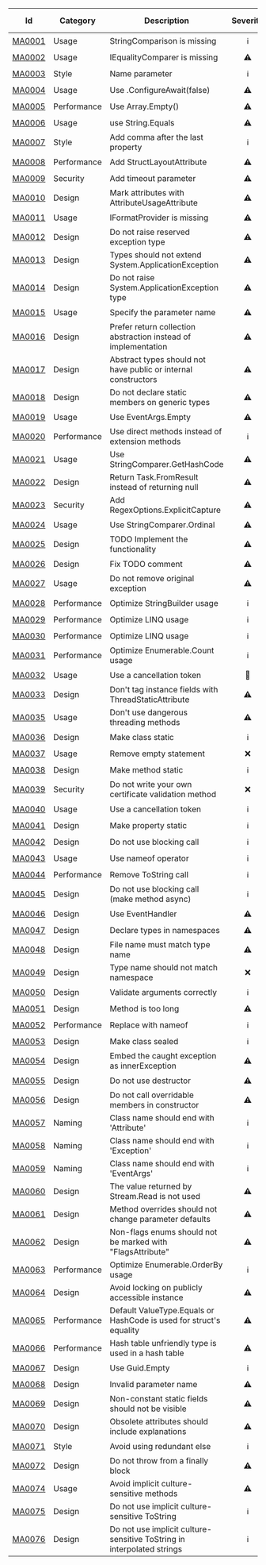 |Id|Category|Description|Severity|Is enabled|Code fix|
|--|--------|-----------|:------:|:--------:|:------:|
|[MA0001](Rules/MA0001.md)|Usage|StringComparison is missing|<span title='Info'>ℹ️</span>|✔️|✔️|
|[MA0002](Rules/MA0002.md)|Usage|IEqualityComparer<string> is missing|<span title='Warning'>⚠️</span>|✔️|✔️|
|[MA0003](Rules/MA0003.md)|Style|Name parameter|<span title='Info'>ℹ️</span>|✔️|✔️|
|[MA0004](Rules/MA0004.md)|Usage|Use .ConfigureAwait(false)|<span title='Warning'>⚠️</span>|✔️|✔️|
|[MA0005](Rules/MA0005.md)|Performance|Use Array.Empty<T>()|<span title='Warning'>⚠️</span>|✔️|✔️|
|[MA0006](Rules/MA0006.md)|Usage|use String.Equals|<span title='Warning'>⚠️</span>|✔️|✔️|
|[MA0007](Rules/MA0007.md)|Style|Add comma after the last property|<span title='Info'>ℹ️</span>|✔️|✔️|
|[MA0008](Rules/MA0008.md)|Performance|Add StructLayoutAttribute|<span title='Warning'>⚠️</span>|✔️|✔️|
|[MA0009](Rules/MA0009.md)|Security|Add timeout parameter|<span title='Warning'>⚠️</span>|✔️|❌|
|[MA0010](Rules/MA0010.md)|Design|Mark attributes with AttributeUsageAttribute|<span title='Warning'>⚠️</span>|✔️|✔️|
|[MA0011](Rules/MA0011.md)|Usage|IFormatProvider is missing|<span title='Warning'>⚠️</span>|✔️|❌|
|[MA0012](Rules/MA0012.md)|Design|Do not raise reserved exception type|<span title='Warning'>⚠️</span>|✔️|❌|
|[MA0013](Rules/MA0013.md)|Design|Types should not extend System.ApplicationException|<span title='Warning'>⚠️</span>|✔️|❌|
|[MA0014](Rules/MA0014.md)|Design|Do not raise System.ApplicationException type|<span title='Warning'>⚠️</span>|✔️|❌|
|[MA0015](Rules/MA0015.md)|Usage|Specify the parameter name|<span title='Warning'>⚠️</span>|✔️|❌|
|[MA0016](Rules/MA0016.md)|Design|Prefer return collection abstraction instead of implementation|<span title='Warning'>⚠️</span>|✔️|❌|
|[MA0017](Rules/MA0017.md)|Design|Abstract types should not have public or internal constructors|<span title='Warning'>⚠️</span>|✔️|✔️|
|[MA0018](Rules/MA0018.md)|Design|Do not declare static members on generic types|<span title='Warning'>⚠️</span>|✔️|❌|
|[MA0019](Rules/MA0019.md)|Usage|Use EventArgs.Empty|<span title='Warning'>⚠️</span>|✔️|❌|
|[MA0020](Rules/MA0020.md)|Performance|Use direct methods instead of extension methods|<span title='Info'>ℹ️</span>|✔️|✔️|
|[MA0021](Rules/MA0021.md)|Usage|Use StringComparer.GetHashCode|<span title='Warning'>⚠️</span>|✔️|✔️|
|[MA0022](Rules/MA0022.md)|Design|Return Task.FromResult instead of returning null|<span title='Warning'>⚠️</span>|✔️|❌|
|[MA0023](Rules/MA0023.md)|Security|Add RegexOptions.ExplicitCapture|<span title='Warning'>⚠️</span>|✔️|❌|
|[MA0024](Rules/MA0024.md)|Usage|Use StringComparer.Ordinal|<span title='Warning'>⚠️</span>|✔️|✔️|
|[MA0025](Rules/MA0025.md)|Design|TODO Implement the functionality|<span title='Warning'>⚠️</span>|✔️|❌|
|[MA0026](Rules/MA0026.md)|Design|Fix TODO comment|<span title='Warning'>⚠️</span>|✔️|❌|
|[MA0027](Rules/MA0027.md)|Usage|Do not remove original exception|<span title='Warning'>⚠️</span>|✔️|✔️|
|[MA0028](Rules/MA0028.md)|Performance|Optimize StringBuilder usage|<span title='Info'>ℹ️</span>|✔️|✔️|
|[MA0029](Rules/MA0029.md)|Performance|Optimize LINQ usage|<span title='Info'>ℹ️</span>|✔️|✔️|
|[MA0030](Rules/MA0030.md)|Performance|Optimize LINQ usage|<span title='Info'>ℹ️</span>|✔️|✔️|
|[MA0031](Rules/MA0031.md)|Performance|Optimize Enumerable.Count usage|<span title='Info'>ℹ️</span>|✔️|✔️|
|[MA0032](Rules/MA0032.md)|Usage|Use a cancellation token|<span title='Hidden'>👻</span>|✔️|❌|
|[MA0033](Rules/MA0033.md)|Design|Don't tag instance fields with ThreadStaticAttribute|<span title='Warning'>⚠️</span>|✔️|❌|
|[MA0035](Rules/MA0035.md)|Usage|Don't use dangerous threading methods|<span title='Warning'>⚠️</span>|✔️|❌|
|[MA0036](Rules/MA0036.md)|Design|Make class static|<span title='Info'>ℹ️</span>|✔️|✔️|
|[MA0037](Rules/MA0037.md)|Usage|Remove empty statement|<span title='Error'>❌</span>|✔️|❌|
|[MA0038](Rules/MA0038.md)|Design|Make method static|<span title='Info'>ℹ️</span>|✔️|✔️|
|[MA0039](Rules/MA0039.md)|Security|Do not write your own certificate validation method|<span title='Error'>❌</span>|✔️|❌|
|[MA0040](Rules/MA0040.md)|Usage|Use a cancellation token|<span title='Info'>ℹ️</span>|✔️|❌|
|[MA0041](Rules/MA0041.md)|Design|Make property static|<span title='Info'>ℹ️</span>|✔️|✔️|
|[MA0042](Rules/MA0042.md)|Design|Do not use blocking call|<span title='Info'>ℹ️</span>|✔️|❌|
|[MA0043](Rules/MA0043.md)|Usage|Use nameof operator|<span title='Info'>ℹ️</span>|✔️|✔️|
|[MA0044](Rules/MA0044.md)|Performance|Remove ToString call|<span title='Info'>ℹ️</span>|✔️|❌|
|[MA0045](Rules/MA0045.md)|Design|Do not use blocking call (make method async)|<span title='Info'>ℹ️</span>|✔️|❌|
|[MA0046](Rules/MA0046.md)|Design|Use EventHandler<T>|<span title='Warning'>⚠️</span>|✔️|❌|
|[MA0047](Rules/MA0047.md)|Design|Declare types in namespaces|<span title='Warning'>⚠️</span>|✔️|❌|
|[MA0048](Rules/MA0048.md)|Design|File name must match type name|<span title='Warning'>⚠️</span>|✔️|❌|
|[MA0049](Rules/MA0049.md)|Design|Type name should not match namespace|<span title='Error'>❌</span>|✔️|❌|
|[MA0050](Rules/MA0050.md)|Design|Validate arguments correctly|<span title='Info'>ℹ️</span>|✔️|✔️|
|[MA0051](Rules/MA0051.md)|Design|Method is too long|<span title='Warning'>⚠️</span>|✔️|❌|
|[MA0052](Rules/MA0052.md)|Performance|Replace with nameof|<span title='Info'>ℹ️</span>|✔️|✔️|
|[MA0053](Rules/MA0053.md)|Design|Make class sealed|<span title='Info'>ℹ️</span>|✔️|✔️|
|[MA0054](Rules/MA0054.md)|Design|Embed the caught exception as innerException|<span title='Warning'>⚠️</span>|✔️|❌|
|[MA0055](Rules/MA0055.md)|Design|Do not use destructor|<span title='Warning'>⚠️</span>|✔️|❌|
|[MA0056](Rules/MA0056.md)|Design|Do not call overridable members in constructor|<span title='Warning'>⚠️</span>|✔️|❌|
|[MA0057](Rules/MA0057.md)|Naming|Class name should end with 'Attribute'|<span title='Info'>ℹ️</span>|✔️|❌|
|[MA0058](Rules/MA0058.md)|Naming|Class name should end with 'Exception'|<span title='Info'>ℹ️</span>|✔️|❌|
|[MA0059](Rules/MA0059.md)|Naming|Class name should end with 'EventArgs'|<span title='Info'>ℹ️</span>|✔️|❌|
|[MA0060](Rules/MA0060.md)|Design|The value returned by Stream.Read is not used|<span title='Warning'>⚠️</span>|✔️|❌|
|[MA0061](Rules/MA0061.md)|Design|Method overrides should not change parameter defaults|<span title='Warning'>⚠️</span>|✔️|❌|
|[MA0062](Rules/MA0062.md)|Design|Non-flags enums should not be marked with "FlagsAttribute"|<span title='Warning'>⚠️</span>|✔️|❌|
|[MA0063](Rules/MA0063.md)|Performance|Optimize Enumerable.OrderBy usage|<span title='Info'>ℹ️</span>|✔️|❌|
|[MA0064](Rules/MA0064.md)|Design|Avoid locking on publicly accessible instance|<span title='Warning'>⚠️</span>|✔️|❌|
|[MA0065](Rules/MA0065.md)|Performance|Default ValueType.Equals or HashCode is used for struct's equality|<span title='Warning'>⚠️</span>|✔️|❌|
|[MA0066](Rules/MA0066.md)|Performance|Hash table unfriendly type is used in a hash table|<span title='Warning'>⚠️</span>|✔️|❌|
|[MA0067](Rules/MA0067.md)|Design|Use Guid.Empty|<span title='Info'>ℹ️</span>|✔️|✔️|
|[MA0068](Rules/MA0068.md)|Design|Invalid parameter name|<span title='Warning'>⚠️</span>|✔️|❌|
|[MA0069](Rules/MA0069.md)|Design|Non-constant static fields should not be visible|<span title='Warning'>⚠️</span>|✔️|❌|
|[MA0070](Rules/MA0070.md)|Design|Obsolete attributes should include explanations|<span title='Warning'>⚠️</span>|✔️|❌|
|[MA0071](Rules/MA0071.md)|Style|Avoid using redundant else|<span title='Info'>ℹ️</span>|✔️|✔️|
|[MA0072](Rules/MA0072.md)|Design|Do not throw from a finally block|<span title='Warning'>⚠️</span>|✔️|❌|
|[MA0074](Rules/MA0074.md)|Usage|Avoid implicit culture-sensitive methods|<span title='Warning'>⚠️</span>|✔️|✔️|
|[MA0075](Rules/MA0075.md)|Design|Do not use implicit culture-sensitive ToString|<span title='Info'>ℹ️</span>|✔️|❌|
|[MA0076](Rules/MA0076.md)|Design|Do not use implicit culture-sensitive ToString in interpolated strings|<span title='Info'>ℹ️</span>|✔️|❌|
